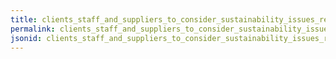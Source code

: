 ```yaml
---
title: clients_staff_and_suppliers_to_consider_sustainability_issues_reduce_ghg_emissions_waste_water_use
permalink: clients_staff_and_suppliers_to_consider_sustainability_issues_reduce_ghg_emissions_waste_water_use.html
jsonid: clients_staff_and_suppliers_to_consider_sustainability_issues_reduce_ghg_emissions_waste_water_use
---
```


